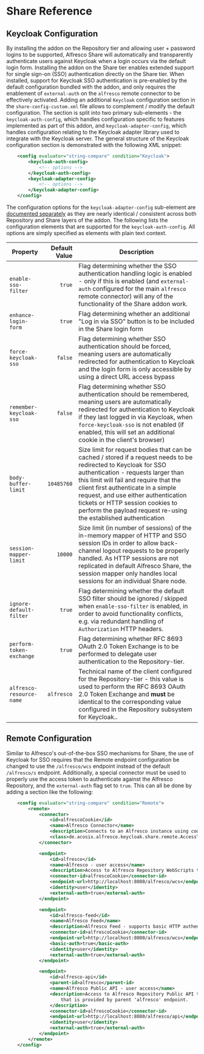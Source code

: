 # Share Reference

## Keycloak Configuration

By installing the addon on the Repository tier and allowing user + password logins to be supported, Alfresco Share will automatically and transparently authenticate users against Keycloak when a login occurs via the default login form. Installing the addon on the Share tier enables extended support for single sign-on (SSO) authentication directly on the Share tier. When installed, support for Keycloak SSO authentication is pre-enabled by the default configuration bundled with the addon, and only requires the enablement of `external-auth` on the `alfresco` remote connector to be effectively activated. Adding an additional `Keycloak` configuration section in the `share-config-custom.xml` file allows to complement / modify the default configuration. The section is split into two primary sub-elements - the `keycloak-auth-config`, which handles configuration specific to features implemented as part of this addon, and `keycloak-adapter-config`, which handles configuration relating to the Keycloak adapter library used to integrate with the Keycloak server. The general structure of the Keycloak configuration section is demonstrated with the following XML snippet:

```xml
    <config evaluator="string-compare" condition="Keycloak">
        <keycloak-auth-config>
            <!-- options -->
        </keycloak-auth-config>
        <keycloak-adapter-config>
            <!-- options -->
        </keycloak-adapter-config>
    </config>
```

The configuration options for the `keycloak-adapter-config` sub-element are [documented separately](./Reference-Adapter.md) as they are nearly identical / consistent across both Repository and Share layers of the addon. The following lists the configuration elements that are supported for the `keycloak-auth-config`. All options are simply specified as elements with plain text context.

| Property | Default Value | Description |
| --- | ---: | --- |
| `enable-sso-filter` | `true` | Flag determining whether the SSO authentication handling logic is enabled - only if this is enabled (and `external-auth` configured for the main `alfresco` remote connector) will any of the functionality of the Share addon work. |
| `enhance-login-form` | `true` | Flag determining whether an additional "Log in via SSO" button is to be included in the Share login form |
| `force-keycloak-sso` | `false` | Flag determining whether SSO authentication should be forced, meaning users are automatically redirected for authentication to Keycloak and the login form is only accessible by using a direct URL access bypass |
| `remember-keycloak-sso` | `false` | Flag determining whether SSO authentication should be remembered, meaning users are automatically redirected for authentication to Keycloak  if they last logged in via Keycloak, when `force-keycloak-sso` is not enabled (if enabled, this will set an additional cookie in the client's browser) |
| `body-buffer-limit` | `10485760` | Size limit for request bodies that can be cached / stored if a request needs to be redirected to Keycloak for SSO authentication - requests larger than this limit will fail and require that the client first authenticate in a simple request, and use either authentication tickets or HTTP session cookies to perform the payload request re-using the established authentication |
| `session-mapper-limit` | `10000` | Size limit (in number of sessions) of the in-memory mapper of HTTP and SSO session IDs in order to allow back-channel logout requests to be properly handled. As HTTP sessions are not replicated in default Alfresco Share, the session mapper only handles local sessions for an individual Share node. |
| `ignore-default-filter` | `true` | Flag determining whether the default SSO filter should be ignored / skipped when `enable-sso-filter` is enabled, in order to avoid functionality conflicts, e.g. via redundant handling of `Authorization` HTTP headers. |
| `perform-token-exchange` | `true` | Flag determining whether RFC 8693 OAuth 2.0 Token Exchange is to be performed to delegate user authentication to the Repository-tier. |
| `alfresco-resource-name` | `alfresco` | Technical name of the client configured for the Repository-tier - this value is used to perform the RFC 8693 OAuth 2.0 Token Exchange and **must** be identical to the corresponding value configured in the Repository subsystem for Keycloak.. |

## Remote Configuration

Similar to Alfresco's out-of-the-box SSO mechanisms for Share, the use of Keycloak for SSO requires that the Remote endpoint configuration be changed to use the `/alfresco/wcs` endpoint instead of the default `/alfresco/s` endpoint. Additionally, a special connector must be used to properly use the access token to authenticate against the Alfresco Repository, and the `external-auth` flag set to `true`. This can all be done by adding a section like the following:

```xml
    <config evaluator="string-compare" condition="Remote">
        <remote>
            <connector>
                <id>alfrescoCookie</id>
                <name>Alfresco Connector</name>
                <description>Connects to an Alfresco instance using cookie-based authentication and awareness of Keycloak access tokens</description>
                <class>de.acosix.alfresco.keycloak.share.remote.AccessTokenAwareSlingshotAlfrescoConnector</class>
            </connector>

            <endpoint>
                <id>alfresco</id>
                <name>Alfresco - user access</name>
                <description>Access to Alfresco Repository WebScripts that require user authentication</description>
                <connector-id>alfrescoCookie</connector-id>
                <endpoint-url>http://localhost:8080/alfresco/wcs</endpoint-url>
                <identity>user</identity>
                <external-auth>true</external-auth>
            </endpoint>

            <endpoint>
                <id>alfresco-feed</id>
                <name>Alfresco Feed</name>
                <description>Alfresco Feed - supports basic HTTP authentication via the EndPointProxyServlet</description>
                <connector-id>alfrescoCookie</connector-id>
                <endpoint-url>http://localhost:8080/alfresco/wcs</endpoint-url>
                <basic-auth>true</basic-auth>
                <identity>user</identity>
                <external-auth>true</external-auth>
            </endpoint>

            <endpoint>
                <id>alfresco-api</id>
                <parent-id>alfresco</parent-id>
                <name>Alfresco Public API - user access</name>
                <description>Access to Alfresco Repository Public API that require user authentication. This makes use of the authentication
                    that is provided by parent 'alfresco' endpoint.
                </description>
                <connector-id>alfrescoCookie</connector-id>
                <endpoint-url>http://localhost:8080/alfresco/api</endpoint-url>
                <identity>user</identity>
                <external-auth>true</external-auth>
            </endpoint>
        </remote>
    </config>
```